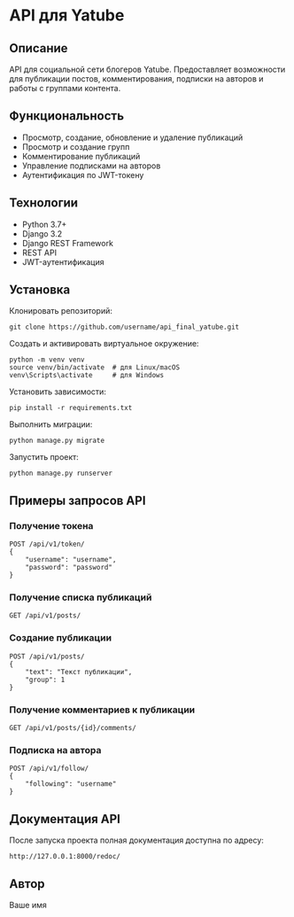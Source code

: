 # API для Yatube

## Описание
API для социальной сети блогеров Yatube. Предоставляет возможности для публикации постов, комментирования, подписки на авторов и работы с группами контента.

## Функциональность
- Просмотр, создание, обновление и удаление публикаций
- Просмотр и создание групп
- Комментирование публикаций
- Управление подписками на авторов
- Аутентификация по JWT-токену

## Технологии
- Python 3.7+
- Django 3.2
- Django REST Framework
- REST API
- JWT-аутентификация

## Установка

Клонировать репозиторий:
```
git clone https://github.com/username/api_final_yatube.git
```

Создать и активировать виртуальное окружение:
```
python -m venv venv
source venv/bin/activate  # для Linux/macOS
venv\Scripts\activate     # для Windows
```

Установить зависимости:
```
pip install -r requirements.txt
```

Выполнить миграции:
```
python manage.py migrate
```

Запустить проект:
```
python manage.py runserver
```

## Примеры запросов API

### Получение токена
```
POST /api/v1/token/
{
    "username": "username",
    "password": "password"
}
```

### Получение списка публикаций
```
GET /api/v1/posts/
```

### Создание публикации
```
POST /api/v1/posts/
{
    "text": "Текст публикации",
    "group": 1
}
```

### Получение комментариев к публикации
```
GET /api/v1/posts/{id}/comments/
```

### Подписка на автора
```
POST /api/v1/follow/
{
    "following": "username"
}
```

## Документация API
После запуска проекта полная документация доступна по адресу:
```
http://127.0.0.1:8000/redoc/
```

## Автор
Ваше имя